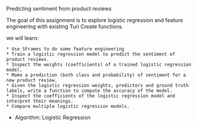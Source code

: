 Predicting sentiment from product reviews

The goal of this assignment is to explore logistic regression and feature engineering with existing Turi Create functions.

we will learn:

    * Use SFrames to do some feature engineering
    * Train a logistic regression model to predict the sentiment of product reviews.
    * Inspect the weights (coefficients) of a trained logistic regression model.
    * Make a prediction (both class and probability) of sentiment for a new product review.
    * Given the logistic regression weights, predictors and ground truth labels, write a function to compute the accuracy of the model.
    * Inspect the coefficients of the logistic regression model and interpret their meanings.
    * Compare multiple logistic regression models.

* Algorithm: Logistic Regression
